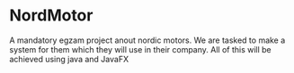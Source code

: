 # NordMotor
A mandatory egzam project anout nordic motors. We are tasked to make a system for them which they will use in their company. All of this will be achieved using java and JavaFX
